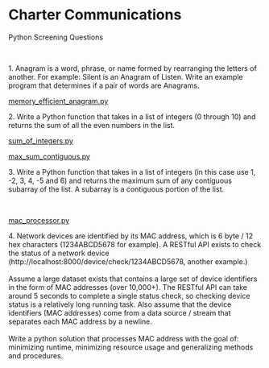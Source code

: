 <h1>Charter Communications</h1>
<p>Python Screening Questions</p>
</br>

<p>1. Anagram is a word, phrase, or name formed by rearranging the letters of another. For example: Silent
is an Anagram of Listen. Write an example program that determines if a pair of words are Anagrams.</p>
<a href='https://github.com/blueberrypyy/CC_PythonScreening/blob/master/efficient_anagram.py'>memory_efficient_anagram.py</a>
</br>

<p>2. Write a Python function that takes in a list of integers (0 through 10) and returns the sum of all the
even numbers in the list.</p> 
<a href='https://github.com/blueberrypyy/CC_PythonScreening/blob/master/sum_of_integers.py'>sum_of_integers.py</a>
</br>

<a href='https://github.com/blueberrypyy/CC_PythonScreening/blob/master/max_sum_contiguous.py'>max_sum_contiguous.py</a>
<p>3. Write a Python function that takes in a list of integers (in this case use 1, -2, 3, 4, -5 and 6) and returns
the maximum sum of any contiguous subarray of the list. A subarray is a contiguous portion of the list.</p>

</br>

<a href='https://github.com/blueberrypyy/CC_PythonScreening/blob/master/mac_processor.py'>mac_processor.py</a>
<p>4. Network devices are identified by its MAC address, which is 6 byte / 12 hex characters
(1234ABCD5678 for example). A RESTful API exists to check the status of a network device
(http://localhost:8000/device/check/1234ABCD5678, another example.)</br></br>
Assume a large dataset exists that contains a large set of device identifiers in the form of MAC addresses
(over 10,000+). The RESTful API can take around 5 seconds to complete a single status check, so
checking device status is a relatively long running task. Also assume that the device identifiers (MAC
addresses) come from a data source / stream that separates each MAC address by a newline.</br></br>
Write a python solution that processes MAC address with the goal of: minimizing runtime, minimizing
resource usage and generalizing methods and procedures.</p>
</br>
